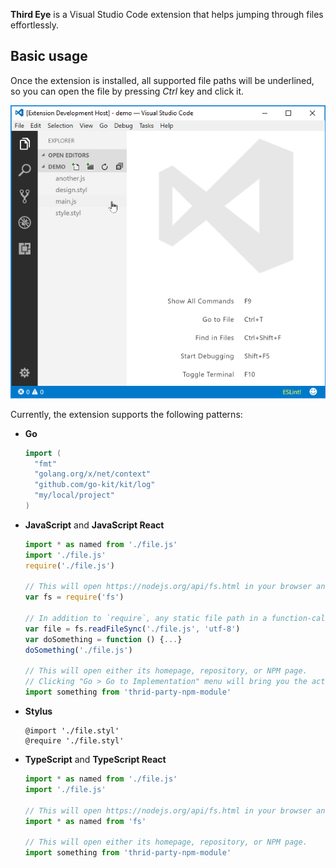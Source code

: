 **Third Eye** is a Visual Studio Code extension that helps jumping through files effortlessly.

## Basic usage

Once the extension is installed, all supported file paths will be underlined, so you can open the file by pressing *Ctrl* key and click it.

![Demo](docs/demo.gif)

Currently, the extension supports the following patterns:  
- **Go**
  ```go
  import (
    "fmt"
    "golang.org/x/net/context"
    "github.com/go-kit/kit/log"
    "my/local/project"
  )
  ```
- **JavaScript** and **JavaScript React**
  ```js
  import * as named from './file.js'
  import './file.js'
  require('./file.js')

  // This will open https://nodejs.org/api/fs.html in your browser and so does apply to all native Node.js APIs.
  var fs = require('fs')

  // In addition to `require`, any static file path in a function-call can be linked as well.
  var file = fs.readFileSync('./file.js', 'utf-8')
  var doSomething = function () {...}
  doSomething('./file.js')

  // This will open either its homepage, repository, or NPM page.
  // Clicking "Go > Go to Implementation" menu will bring you the actual code in your local "node_modules" directory.
  import something from 'thrid-party-npm-module'
  ```
- **Stylus**
  ```stylus
  @import './file.styl'
  @require './file.styl'
  ```
- **TypeScript** and **TypeScript React**
  ```typescript
  import * as named from './file.js'
  import './file.js'

  // This will open https://nodejs.org/api/fs.html in your browser and so does apply to all native Node.js APIs.
  import * as named from 'fs'

  // This will open either its homepage, repository, or NPM page.
  import something from 'thrid-party-npm-module'
  ```
